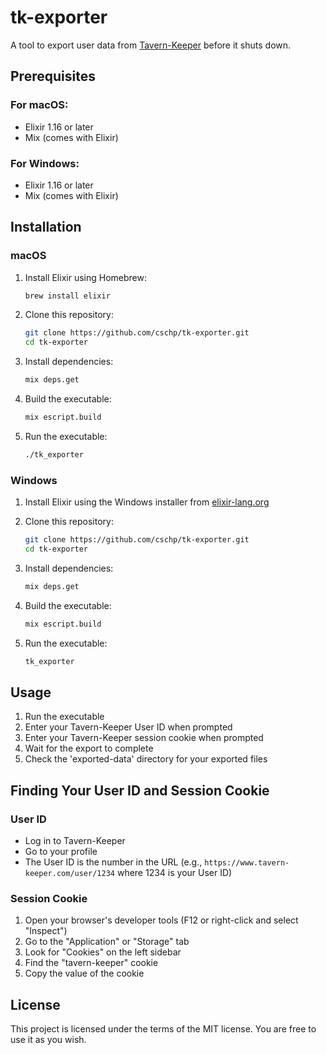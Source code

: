 # tk-exporter

A tool to export user data from [Tavern-Keeper](https://www.tavern-keeper.com) before it shuts down.

## Prerequisites

### For macOS:
- Elixir 1.16 or later
- Mix (comes with Elixir)

### For Windows:
- Elixir 1.16 or later
- Mix (comes with Elixir)

## Installation

### macOS
1. Install Elixir using Homebrew:
   ```bash
   brew install elixir
   ```

2. Clone this repository:
   ```bash
   git clone https://github.com/cschp/tk-exporter.git
   cd tk-exporter
   ```

3. Install dependencies:
   ```bash
   mix deps.get
   ```

4. Build the executable:
   ```bash
   mix escript.build
   ```

5. Run the executable:
   ```bash
   ./tk_exporter
   ```

### Windows
1. Install Elixir using the Windows installer from [elixir-lang.org](https://elixir-lang.org/install.html#windows)

2. Clone this repository:
   ```bash
   git clone https://github.com/cschp/tk-exporter.git
   cd tk-exporter
   ```

3. Install dependencies:
   ```bash
   mix deps.get
   ```

4. Build the executable:
   ```bash
   mix escript.build
   ```

5. Run the executable:
   ```bash
   tk_exporter
   ```

## Usage

1. Run the executable
2. Enter your Tavern-Keeper User ID when prompted
3. Enter your Tavern-Keeper session cookie when prompted
4. Wait for the export to complete
5. Check the 'exported-data' directory for your exported files

## Finding Your User ID and Session Cookie

### User ID
- Log in to Tavern-Keeper
- Go to your profile
- The User ID is the number in the URL (e.g., `https://www.tavern-keeper.com/user/1234` where 1234 is your User ID)

### Session Cookie
1. Open your browser's developer tools (F12 or right-click and select "Inspect")
2. Go to the "Application" or "Storage" tab
3. Look for "Cookies" on the left sidebar
4. Find the "tavern-keeper" cookie
5. Copy the value of the cookie

## License

This project is licensed under the terms of the MIT license.
You are free to use it as you wish.